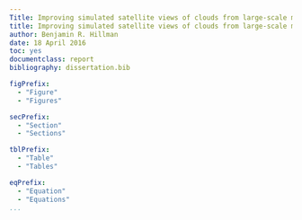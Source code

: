 ```yaml
--- 
Title: Improving simulated satellite views of clouds from large-scale models
title: Improving simulated satellite views of clouds from large-scale models
author: Benjamin R. Hillman
date: 18 April 2016
toc: yes
documentclass: report
bibliography: dissertation.bib

figPrefix: 
  - "Figure" 
  - "Figures"

secPrefix: 
  - "Section" 
  - "Sections"

tblPrefix: 
  - "Table" 
  - "Tables" 

eqPrefix:
  - "Equation"
  - "Equations" 
...
```



